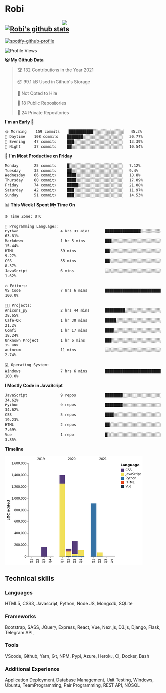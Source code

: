 # Robi

<img align='right' src='https://thumbs.gfycat.com/BleakGorgeousAmoeba-size_restricted.gif' width='320'>

[![Robi's github stats](https://github-readme-stats-lime-theta.vercel.app/api?username=robimez&count_private=true&show_icons=true&theme=dark)](https://github.com/RobiMez/github-readme-stats)
---

[![spotify-github-profile](https://spotify-github-profile.vercel.app/api/view?uid=vy6ne4sn1wcemvxhp0qti58n5&cover_image=true&theme=novatorem)](https://spotify-github-profile.vercel.app/api/view?uid=vy6ne4sn1wcemvxhp0qti58n5&redirect=true)



<!--START_SECTION:waka-->
![Profile Views](http://img.shields.io/badge/Profile%20Views-12-blue)

**🐱 My Github Data** 

> 🏆 132 Contributions in the Year 2021
 > 
> 📦 99.1 kB Used in Github's Storage 
 > 
> 🚫 Not Opted to Hire
 > 
> 📜 18 Public Repositories 
 > 
> 🔑 24 Private Repositories  
 > 
**I'm an Early 🐤** 

```text
🌞 Morning    159 commits    ███████████░░░░░░░░░░░░░░   45.3% 
🌆 Daytime    108 commits    ███████░░░░░░░░░░░░░░░░░░   30.77% 
🌃 Evening    47 commits     ███░░░░░░░░░░░░░░░░░░░░░░   13.39% 
🌙 Night      37 commits     ██░░░░░░░░░░░░░░░░░░░░░░░   10.54%

```
📅 **I'm Most Productive on Friday** 

```text
Monday       25 commits     █░░░░░░░░░░░░░░░░░░░░░░░░   7.12% 
Tuesday      33 commits     ██░░░░░░░░░░░░░░░░░░░░░░░   9.4% 
Wednesday    66 commits     ████░░░░░░░░░░░░░░░░░░░░░   18.8% 
Thursday     60 commits     ████░░░░░░░░░░░░░░░░░░░░░   17.09% 
Friday       74 commits     █████░░░░░░░░░░░░░░░░░░░░   21.08% 
Saturday     42 commits     ███░░░░░░░░░░░░░░░░░░░░░░   11.97% 
Sunday       51 commits     ███░░░░░░░░░░░░░░░░░░░░░░   14.53%

```


📊 **This Week I Spent My Time On** 

```text
⌚︎ Time Zone: UTC

💬 Programming Languages: 
Python                   4 hrs 31 mins       ████████████████░░░░░░░░░   63.81% 
Markdown                 1 hr 5 mins         ███░░░░░░░░░░░░░░░░░░░░░░   15.44% 
HTML                     39 mins             ██░░░░░░░░░░░░░░░░░░░░░░░   9.27% 
CSS                      35 mins             ██░░░░░░░░░░░░░░░░░░░░░░░   8.37% 
JavaScript               6 mins              ░░░░░░░░░░░░░░░░░░░░░░░░░   1.62%

🔥 Editors: 
VS Code                  7 hrs 6 mins        █████████████████████████   100.0%

🐱‍💻 Projects: 
Anicons_py               2 hrs 44 mins       █████████░░░░░░░░░░░░░░░░   38.65% 
Cafe-QR                  1 hr 30 mins        █████░░░░░░░░░░░░░░░░░░░░   21.2% 
Comfi                    1 hr 17 mins        ████░░░░░░░░░░░░░░░░░░░░░   18.24% 
Unknown Project          1 hr 6 mins         ███░░░░░░░░░░░░░░░░░░░░░░   15.49% 
autocum                  11 mins             ░░░░░░░░░░░░░░░░░░░░░░░░░   2.74%

💻 Operating System: 
Windows                  7 hrs 6 mins        █████████████████████████   100.0%

```

**I Mostly Code in JavaScript** 

```text
JavaScript               9 repos             ████████░░░░░░░░░░░░░░░░░   34.62% 
Python                   9 repos             ████████░░░░░░░░░░░░░░░░░   34.62% 
CSS                      5 repos             ████░░░░░░░░░░░░░░░░░░░░░   19.23% 
HTML                     2 repos             ██░░░░░░░░░░░░░░░░░░░░░░░   7.69% 
Vue                      1 repo              █░░░░░░░░░░░░░░░░░░░░░░░░   3.85%

```


**Timeline**

![Chart not found](https://raw.githubusercontent.com/RobiMez/RobiMez/master/charts/bar_graph.png) 


<!--END_SECTION:waka-->

## Technical skills

### Languages

HTML5, CSS3, Javascript, Python, Node JS, Mongodb, SQLite

### Frameworks

Bootstrap, SASS, JQuery, Express, React, Vue, Next.js,
D3.js, Django, Flask, Telegram API,

### Tools

VScode, Github, Yarn, Git, NPM, Pypi, Azure, Heroku, CI, Docker, Bash

### Additional Experience

Application Deployment, Database Management, Unit Testing, Windows, Ubuntu, TeamProgramming, Pair Programming, REST API, NOSQL
